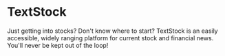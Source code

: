 # TextStock
Just getting into stocks? Don't know where to start? TextStock is an easily accessible, widely ranging platform for current stock and financial news. You'll never be kept out of the loop!
